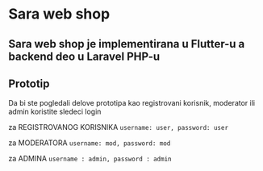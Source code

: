# Sara web shop

## Sara web shop je implementirana u Flutter-u a backend deo u Laravel PHP-u

## Prototip
Da bi ste pogledali delove prototipa kao registrovani korisnik, moderator ili admin koristite sledeci login 

za REGISTROVANOG KORISNIKA ``username: user, password: user`` 

za MODERATORA ``username: mod, password: mod`` 

za ADMINA ``username : admin, password : admin``

